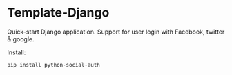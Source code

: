 Template-Django
===============

Quick-start Django application. Support for user login with Facebook, twitter &amp; google.

<p>Install:</p>
<code>pip install python-social-auth</code>
